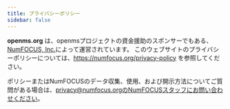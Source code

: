 ```yaml
---
title: プライバシーポリシー
sidebar: false
---
```


**openms.org** は、openmsプロジェクトの資金援助のスポンサーでもある、[NumFOCUS, Inc.](https://numfocus.org)によって運営されています。 このウェブサイトのプライバシーポリシーについては、https://numfocus.org/privacy-policy を参照してください。

ポリシーまたはNumFOCUSのデータ収集、使用、および開示方法についてご質問がある場合は、privacy@numfocus.orgのNumFOCUSスタッフにお問い合わせください。
